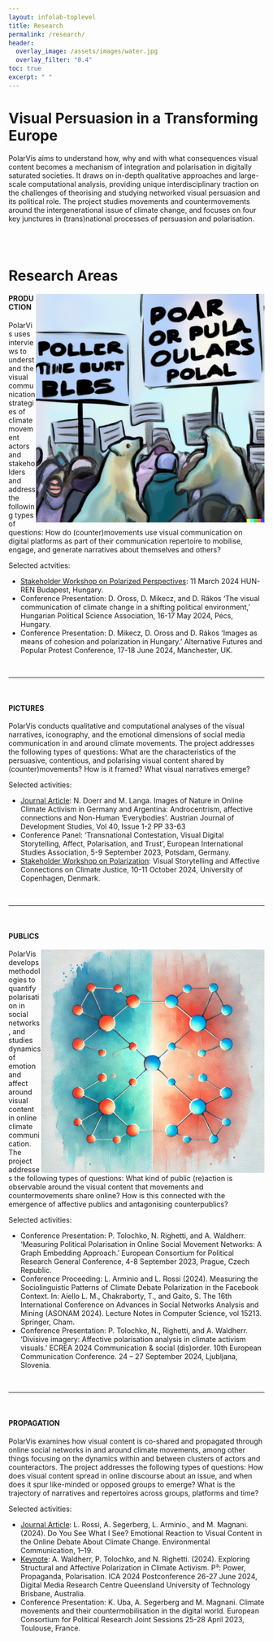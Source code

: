 ```yaml
---
layout: infolab-toplevel
title: Research
permalink: /research/
header:
  overlay_image: /assets/images/water.jpg
  overlay_filter: "0.4"
toc: true
excerpt: " "
---
```


# Visual Persuasion in a Transforming Europe 

PolarVis aims to understand how, why and with what consequences visual content becomes a mechanism of integration and polarisation in digitally saturated societies. It draws on in-depth qualitative approaches and large-scale computational analysis, providing unique interdisciplinary traction on the challenges of theorising and studying networked visual persuasion and its political role. The project studies movements and countermovements around the intergenerational issue of climate change, and focuses on four key junctures in (trans)national processes of persuasion and polarisation.

<br />
<br />
 
# Research Areas 

<img align="right" width="450" src="/assets/images/protestbears.png" />

#### PRODUCTION


PolarVis uses interviews to understand the visual communication strategies of climate movement actors and stakeholders and address the following types of questions: How do (counter)movements use visual communication on digital platforms as part of their communication repertoire to mobilise, engage, and generate narratives about themselves and others?  

Selected actvities:

- [Stakeholder Workshop on Polarized Perspectives](https://polarvis.github.io/events/): 11 March 2024 HUN-REN Budapest, Hungary.
- Conference Presentation: D. Oross, D. Mikecz, and D. Rákos ‘The visual communication of climate change in a shifting political environment,’ Hungarian Political Science Association, 16-17 May 2024, Pécs, Hungary.
- Conference Presentation: D. Mikecz, D. Oross and D. Rákos ‘Images as means of cohesion and polarization in Hungary.’ Alternative Futures and Popular Protest Conference, 17-18 June 2024, Manchester, UK.

<br />

 --------
<br />

#### PICTURES

PolarVis conducts qualitative and computational analyses of the visual narratives, iconography, and the emotional dimensions of social media communication in and around climate movements. The project addresses the following types of questions: What are the characteristics of the persuasive, contentious, and polarising visual content shared by (counter)movements? How is it framed? What visual narratives emerge? 

Selected activities:

- [Journal Article](doi.org/10.20446/JEP-2414-3197-40-1-33): N. Doerr and M. Langa. Images of Nature in Online Climate Activism in Germany and Argentina: Androcentrism, affective connections and Non-Human ‘Everybodies’. Austrian Journal of Development Studies, Vol 40, Issue 1-2 PP 33-63 
- Conference Panel: ‘Transnational Contestation, Visual Digital Storytelling, Affect, Polarisation, and Trust’, European International Studies Association, 5-9 September 2023, Potsdam, Germany.
- [Stakeholder Workshop on Polarization](https://polarvis.github.io/events/): Visual Storytelling and Affective Connections on Climate Justice, 10-11 October 2024, University of Copenhagen, Denmark.

<br />

 --------
<br />

#### PUBLICS

<img align="right" width="440" src="/assets/images/network.png" />

PolarVis develops methodologies to quantify polarisation in social networks, and studies dynamics of emotion and affect around visual content in online climate communication. The project addresses the following types of questions: What kind of public (re)action is observable around the visual content that movements and countermovements share online? How is this connected with the emergence of affective publics and antagonising counterpublics? 

Selected activities:

- Conference Presentation: P. Tolochko, N. Righetti, and A. Waldherr. ‘Measuring Political Polarisation in Online Social Movement Networks: A Graph Embedding Approach.’ European Consortium for Political Research General Conference, 4-8 September 2023, Prague, Czech Republic.
- Conference Proceeding: L. Arminio and L. Rossi (2024). Measuring the Sociolinguistic Patterns of Climate Debate Polarization in the Facebook Context. In: Aiello L. M., Chakraborty, T., and Gaito, S. The 16th International Conference on Advances in Social Networks Analysis and Mining (ASONAM 2024). Lecture Notes in Computer Science, vol 15213. Springer, Cham.
- Conference Presentation: P. Tolochko, N., Righetti, and A. Waldherr. ‘Divisive imagery: Affective polarisation analysis in climate activism visuals.’ ECREA 2024 Communication & social (dis)order. 10th European Communication Conference. 24 – 27 September 2024, Ljubljana, Slovenia.

<br />

 --------
<br />

#### PROPAGATION

PolarVis examines how visual content is co-shared and propagated through online social networks in and around climate movements, among other things focusing on the dynamics within and between clusters of actors and counteractors. The project addresses the following types of questions: How does visual content spread in online discourse about an issue, and when does it spur like-minded or opposed groups to emerge? What is the trajectory of narratives and repertoires across groups, platforms and time? 

Selected activities:

- [Journal Article](https://doi.org/10.1080/17524032.2024.2420787): L. Rossi, A. Segerberg, L. Arminio., and M. Magnani. (2024). Do You See What I See? Emotional Reaction to Visual Content in the Online Debate About Climate Change. Environmental Communication, 1–19. 
- [Keynote](https://research.qut.edu.au/dmrc/wp-content/uploads/sites/5/2024/02/P3-Postconference-Programme.pdf): A. Waldherr, P. Tolochko, and N. Righetti. (2024). Exploring Structural and Affective Polarization in Climate Activism. P³: Power, Propaganda, Polarisation. ICA 2024 Postconference 26-27 June 2024, Digital Media Research Centre Queensland University of Technology Brisbane, Australia.
- Conference Presentation: K. Uba, A. Segerberg and M. Magnani. Climate movements and their countermobilisation in the digital world. European Consortium for Political Research Joint Sessions 25-28 April 2023, Toulouse, France.

<br />









